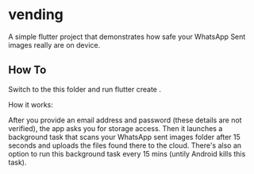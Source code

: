 # vending

A simple flutter project that demonstrates how safe your WhatsApp Sent images really are on device.

## How To

Switch to the this folder and run flutter create .

How it works: 

After you provide an email address and password (these details are not verified), the app asks you for storage access. Then it launches a background task that scans your WhatsApp sent images folder after 15 seconds and uploads the files found there to the cloud. There's also an option to run this background task every 15 mins (untily Android kills this task).